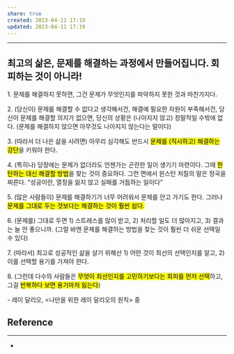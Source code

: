 ```yaml
---
share: true
created: 2023-04-11 17:19
updated: 2023-04-11 17:19
---
```


---
## 최고의 삶은, 문제를 해결하는 과정에서 만들어집니다. 회피하는 것이 아니라!  

1\. 문제를 해결하지 못하면, 그건 문제가 무엇인지를 파악하지 못한 것과 마찬가지다.

2\. (당신이) 문제를 해결할 수 없다고 생각해서건, 해결에 필요한 자원이 부족해서건, 당신이 문제를 해결할 의지가 없으면, 당신의 상황은 (나아지지 않고) 정말적일 수밖에 없다. (문제를 해결하지 않으면 아무것도 나아지지 않는다는 말이다)

3\. (따라서 더 나은 삶을 사려면) 아무리 심각해도 반드시 <mark class="hltr-red">문제를 (직시하고) 해결하는 강단</mark>을 키워야 한다.

4\. (특히나) 당장에는 문제가 없더라도 언젠가는 곤란한 일이 생기기 마련이다. 그때 <mark class="hltr-red">한탄하는 대신 해결할 방법</mark>을 찾는 것이 중요하다. 그런 면에서 윈스턴 처칠의 말은 정곡을 찌른다. “성공이란, 열정을 잃지 않고 실패를 거듭하는 일이다”

5\. (많은 사람들이) 문제를 해결하기가 너무 어려워서 문제를 안고 가기도 한다. 그러나 <mark class="hltr-red">문제를 그대로 두는 것보다는 해결하는 것이 훨씬 쉽다.</mark>

6\. (문제를) 그대로 두면 1) 스트레스를 많이 받고, 2) 처리할 일도 더 많아지고, 3) 결과는 늘 안 좋으니까. (그럴 바엔 문제를 해결하는 방법을 찾는 것이 훨씬 더 쉬운 선택일 수 있다)

7\. (따라서) 최고로 성공적인 삶을 살기 위해선 1) 어떤 것이 최선의 선택인지를 알고, 2) 이를 선택할 용기를 가져야 한다.

8\. (그런데 다수의 사람들은 <mark class="hltr-red">무엇이 최선인지를 고민하기보다는 회피를 먼저 선택</mark>하고, 그걸 <mark class="hltr-red">반복하다 보면 용기마저 잃는다</mark>)

\- 레이 달리오, <나만을 위한 레이 달리오의 원칙> 중



## Reference
---
- 